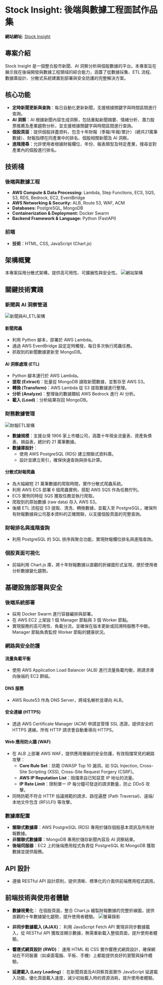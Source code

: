 # Stock Insight: 後端與數據工程面試作品集

**網站網址**: [Stock Insight](https://stockinsight-ai.com/)

## 專案介紹
Stock Insight 是一個整合股市新聞、AI 洞察分析與個股數據的平台。本專案旨在展示我在後端開發與數據工程領域的綜合能力，涵蓋了從數據採集、ETL 流程、數據庫設計、分散式系統建置到部署與安全防護的完整解決方案。

## 核心功能
- **定時新聞更新與查詢**：每日自動化更新新聞，支援根據關鍵字與時間區間進行查詢。
- **AI 洞察**：AI 根據新聞內容生成洞察，包括重點新聞摘要、情緒分析、潛力股票推薦及產業趨勢分析，並支援根據關鍵字與時間區間進行查詢。
- **個股頁面**：提供個股詳盡資料，包含十年財報（季報/年報/累計）（總共21萬筆數據）、財報指標在同產業中的排名、個股相關新聞及 AI 洞察。
- **進階搜尋**：允許使用者根據財報欄位、年份、報表類型及特定產業，搜尋並對產業內的個股進行排名。

## 技術棧

### 後端與數據工程
- **AWS Compute & Data Processing:** Lambda, Step Functions, ECS, SQS, S3, RDS, Bedrock, EC2, EventBridge
- **AWS Networking & Security:** ALB, Route 53, WAF, ACM
- **Databases:** PostgreSQL, MongoDB
- **Containerization & Deployment:** Docker Swarm
- **Backend Framework & Language:** Python (FastAPI)

### 前端
- **技術**：HTML, CSS, JavaScript (Chart.js)

## 架構概覽
本專案採用分散式架構，提供高可用性、可擴展性與安全性。
![網站架構](diagrams/Architecture/Application_架構圖.png)
## 關鍵技術實踐

### 新聞與 AI 洞察管道
![新聞與AI_ETL架構](diagrams/Architecture/News&AI_ETL架構.png)
#### 新聞爬蟲
- 利用 Python 腳本，部署於 AWS Lambda。
- 通過 AWS EventBridge 設定定時觸發，每日多次執行爬蟲任務。
- 抓取到的新聞數據更新至 MongoDB。

#### AI 洞察處理 (ETL)
- Python 腳本運行於 AWS Lambda。
- **提取 (Extract)**：批量從 MongoDB 讀取新聞數據，並暫存至 AWS S3。
- **轉換 (Transform)**：AWS Lambda 從 S3 提取數據進行整理。
- **分析 (Analyze)**：整理後的數據餵給 AWS Bedrock 進行 AI 分析。
- **載入 (Load)**：分析結果存回 MongoDB。

### 財務數據管理
![財報ETL架構](diagrams/Architecture/財報ETL架構.png)
- **數據規模**：支援台灣 1906 家上市櫃公司，涵蓋十年現金流量表、資產負債表、損益表，總計約 21 萬筆數據。
- **數據庫設計**：
  - 使用 AWS PostgreSQL (RDS) 建立關聯式資料庫。
  - 設計並建立索引，確保快速查詢與排名計算。

#### 分散式財報爬蟲
- 為大幅縮短 21 萬筆數據的爬取時間，實作分散式爬蟲系統。
- 利用 AWS ECS 部署 6 個爬蟲實例，搭配 AWS SQS 作為任務佇列。
- ECS 實例同時從 SQS 獲取任務並執行爬取。
- 爬取到的原始數據 (raw data) 存入 AWS S3。
- 後續 ETL 流程從 S3 提取、清洗、轉換數據，並載入至 PostgreSQL，確保所有財報數據與公司基本資料的正確關聯，以支援個股頁面的完整查詢。

### 財報排名與進階查詢
- 利用 PostgreSQL 的 SQL 排序與聚合功能，實現財報欄位排名與進階查詢。

### 個股頁面可視化
- 前端利用 Chart.js 庫，將十年財報數據以直觀的折線圖形式呈現，便於使用者分析數據變化趨勢。

## 基礎設施部署與安全

### 後端系統部署
- 採用 Docker Swarm 進行容器編排與部署。
- 在 AWS EC2 上架設 1 個 Manager 節點與 3 個 Worker 節點。
- 實現服務的高可用性、負載分流，並確保在版本更新或回溯時服務不中斷。Manager 節點負責監控 Worker 節點的健康狀況。

### 網路與安全防護

#### 流量負載平衡
- 使用 AWS Application Load Balancer (ALB) 進行流量負載均衡，將請求導向後端的 EC2 群組。

#### DNS 服務
- AWS Route53 作為 DNS Server，將域名解析並導向 ALB。

#### 安全連線 (HTTPS)
- 透過 AWS Certificate Manager (ACM) 申請並管理 SSL 憑證，提供安全的 HTTPS 連線。所有 HTTP 請求會自動重導向 HTTPS。

#### Web 應用防火牆 (WAF)
- 在 ALB 上部署 AWS WAF，提供應用層級的安全防護，有效阻擋常見的網路攻擊：
  - **Core Rule Set**：防範 OWASP Top 10 漏洞，如 SQL Injection, Cross-Site Scripting (XSS), Cross-Site Request Forgery (CSRF)。
  - **AWS IP Reputation List**：阻擋來自已知惡意 IP 地址的流量。
  - **IP Rate Limit**：限制單一 IP 每分鐘可發送的請求數量，防止 DDoS 攻擊。
- 同時防範不符合 HTTP 協議規範的請求、路徑遍歷 (Path Traversal)、遠端/本地文件包含 (RFI/LFI) 等攻擊。

### 數據庫配置
- **關聯式數據庫**：AWS PostgreSQL (RDS) 專用於儲存個股基本資訊及所有財報數據。
- **非關聯式數據庫**：MongoDB 專用於儲存新聞內容及 AI 洞察結果。
- **後端伺服器**：EC2 上的後端應用程式負責從 PostgreSQL 和 MongoDB 獲取數據並提供服務。

## API 設計
- 遵循 RESTful API 設計原則，提供清晰、標準化的介面供前端應用程式調用。

## 前端技術與使用者體驗
- **數據視覺化**： 在個股頁面，整合 Chart.js 繪製財報數據的完整折線圖，提供直觀的十年數據變化趨勢，提升使用者體驗。
![螢幕錄影](diagrams/demo/Recording_stock_line_chart.gif)

- **非同步數據載入 (AJAX)**： 利用 JavaScript Fetch API 實現非同步數據載入，從 RESTful API 獲取並顯示數據，無需重新載入整個頁面，提升使用者體驗。

- **響應式網頁設計 (RWD)**： 運用 HTML 和 CSS 實作響應式網頁設計，確保網站在不同裝置（如桌面電腦、平板、手機）上都能提供良好的瀏覽與操作體驗。

- **延遲載入 (Lazy Loading)**： 在新聞頁面及AI洞察頁面實作 JavaScript 延遲載入功能，優化頁面載入速度，減少初始載入時的資源消耗，提升使用者體驗。